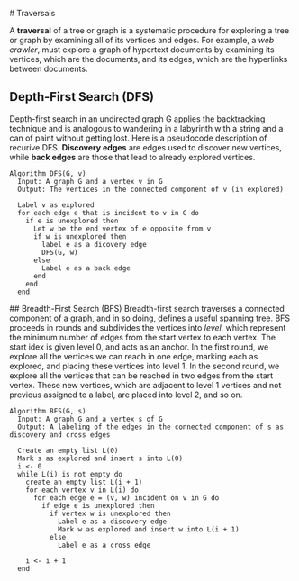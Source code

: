 # Traversals

A **traversal** of a tree or graph is a systematic procedure for exploring a tree or graph by examining all of its vertices and edges. For example, a *web crawler*, must explore a graph of hypertext documents by examining its vertices, which are the documents, and its edges, which are the hyperlinks between documents.

## Depth-First Search (DFS)
Depth-first search in an undirected graph G applies the backtracking technique and is analogous to wandering in a labyrinth with a string and a can of paint without getting lost. Here is a pseudocode description of recurive DFS. **Discovery edges** are edges used to discover new vertices, while **back edges** are those that lead to already explored vertices.

```
Algorithm DFS(G, v)
  Input: A graph G and a vertex v in G
  Output: The vertices in the connected component of v (in explored)

  Label v as explored
  for each edge e that is incident to v in G do
    if e is unexplored then
      Let w be the end vertex of e opposite from v
      if w is unexplored then
        label e as a dicovery edge
        DFS(G, w)
      else
        Label e as a back edge
      end
    end
  end
```

## Breadth-First Search (BFS)
Breadth-first search traverses a connected component of a graph, and in so doing, defines a useful spanning tree. BFS proceeds in rounds and subdivides the vertices into *level*, which represent the minimum number of edges from the start vertex to each vertex. The start idex is given level 0, and acts as an anchor. In the first round, we explore all the vertices we can reach in one edge, marking each as explored, and placing these vertices into level 1. In the second round, we explore all the vertices that can be reached in two edges from the start vertex. These new vertices, which are adjacent to level 1 vertices and not previous assigned to a label, are placed into level 2, and so on.

```
Algorithm BFS(G, s)
  Input: A graph G and a vertex s of G
  Output: A labeling of the edges in the connected component of s as discovery and cross edges

  Create an empty list L(0)
  Mark s as explored and insert s into L(0)
  i <- 0
  while L(i) is not empty do
    create an empty list L(i + 1)
    for each vertex v in L(i) do
      for each edge e = (v, w) incident on v in G do
        if edge e is unexplored then
          if vertex w is unexplored then
            Label e as a discovery edge
            Mark w as explored and insert w into L(i + 1)
          else
            Label e as a cross edge

    i <- i + 1
  end